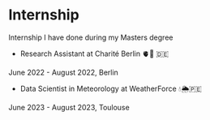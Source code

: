 # Internship
Internship I have done during my Masters degree

- Research Assistant at Charité Berlin 🫀🏥 🇩🇪
  
June 2022 - August 2022, Berlin

- Data Scientist in Meteorology at WeatherForce 💧🌦️🇵🇪
  
June 2023 - August 2023, Toulouse
